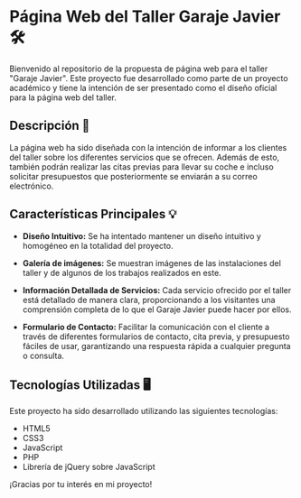 # Página Web del Taller Garaje Javier 🛠️

Bienvenido al repositorio de la propuesta de página web para el taller "Garaje Javier". Este proyecto fue desarrollado como parte de un proyecto académico y tiene la intención de ser presentado como el diseño oficial para la página web del taller.

## Descripción 🚗

La página web ha sido diseñada con la intención de informar a los clientes del taller sobre los diferentes servicios que se ofrecen. Además de esto, también podrán realizar las citas previas para llevar su coche e incluso solicitar presupuestos que posteriormente se enviarán a su correo electrónico.

## Características Principales 💡

- **Diseño Intuitivo:** Se ha intentado mantener un diseño intuitivo y homogéneo en la totalidad del proyecto.

- **Galería de imágenes:** Se muestran imágenes de las instalaciones del taller y de algunos de los trabajos realizados en este.

- **Información Detallada de Servicios:** Cada servicio ofrecido por el taller está detallado de manera clara, proporcionando a los visitantes una comprensión completa de lo que el Garaje Javier puede hacer por ellos.

- **Formulario de Contacto:** Facilitar la comunicación con el cliente a través de diferentes formularios de contacto, cita previa, y presupuesto fáciles de usar, garantizando una respuesta rápida a cualquier pregunta o consulta.

## Tecnologías Utilizadas 🖥️

Este proyecto ha sido desarrollado utilizando las siguientes tecnologías:

- HTML5
- CSS3
- JavaScript
- PHP
- Librería de jQuery sobre JavaScript

¡Gracias por tu interés en mi proyecto!
